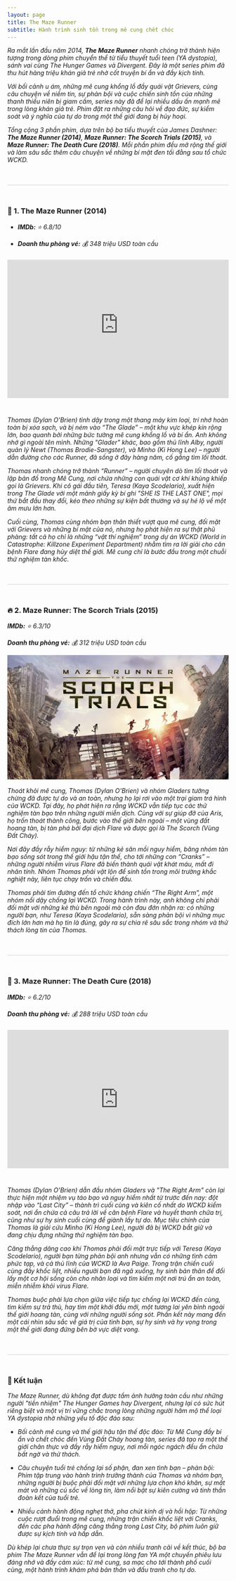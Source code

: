 ```yaml
---
layout: page
title: The Maze Runner
subtitle: Hành trình sinh tồn trong mê cung chết chóc
---
```

_Ra mắt lần đầu năm 2014, **The Maze Runner** nhanh chóng trở thành hiện tượng trong dòng phim chuyển thể từ tiểu thuyết tuổi teen (YA dystopia), sánh vai cùng The Hunger Games và Divergent. Đây là một series phim đã thu hút hàng triệu khán giả trẻ nhờ cốt truyện bí ẩn và đầy kịch tính._

_Với bối cảnh u ám, những mê cung khổng lồ đầy quái vật Grievers, cùng câu chuyện về niềm tin, sự phản bội và cuộc chiến sinh tồn của những thanh thiếu niên bị giam cầm, series này đã để lại nhiều dấu ấn mạnh mẽ trong lòng khán giả trẻ. Phim đặt ra những câu hỏi về đạo đức, sự kiểm soát và ý nghĩa của tự do trong một thế giới đang bị hủy hoại._

_Tổng cộng 3 phần phim, dựa trên bộ ba tiểu thuyết của James Dashner: **The Maze Runner (2014)**, **Maze Runner: The Scorch Trials (2015)**, và **Maze Runner: The Death Cure (2018)**. Mỗi phần phim đều mở rộng thế giới và làm sâu sắc thêm câu chuyện về những bí mật đen tối đằng sau tổ chức WCKD._

<div style="border: 1px solid #e6e6e6; margin:48px 0"></div>

### 🏃 1. The Maze Runner (2014)
* _**IMDb:** ⭐ 6.8/10_

* _**Doanh thu phòng vé:** 💰 348 triệu USD toàn cầu_

<iframe width="100%" height="315" src="https://www.youtube-nocookie.com/embed/64-iSYVmMVY?wmode=opaque&feature=oembed" frameborder="0" allowfullscreen  style='margin-top:8px; margin-bottom:24px'></iframe>

_Thomas (Dylan O'Brien) tỉnh dậy trong một thang máy kim loại, trí nhớ hoàn toàn bị xóa sạch, và bị ném vào “The Glade” – một khu vực khép kín rộng lớn, bao quanh bởi những bức tường mê cung khổng lồ và bí ẩn. Anh không nhớ gì ngoài tên mình. Những "Glader" khác, bao gồm thủ lĩnh Alby, người quản lý Newt (Thomas Brodie-Sangster), và Minho (Ki Hong Lee) – người dẫn đường cho các Runner, đã sống ở đây hàng năm, cố gắng tìm lối thoát._

_Thomas nhanh chóng trở thành “Runner” – người chuyên dò tìm lối thoát và lập bản đồ trong Mê Cung, nơi chứa những con quái vật cơ khí khủng khiếp gọi là Grievers. Khi cô gái đầu tiên, Teresa (Kaya Scodelario), xuất hiện trong The Glade với một mảnh giấy kỳ bí ghi "SHE IS THE LAST ONE", mọi thứ bắt đầu thay đổi, kéo theo những sự kiện bất thường và sự hé lộ về một âm mưu lớn hơn._

_Cuối cùng, Thomas cùng nhóm bạn thân thiết vượt qua mê cung, đối mặt với Grievers và những bí mật của nó, nhưng họ phát hiện ra sự thật phũ phàng: tất cả họ chỉ là những “vật thí nghiệm” trong dự án WCKD (World in Catastrophe: Killzone Experiment Department) nhằm tìm ra lời giải cho căn bệnh Flare đang hủy diệt thế giới. Mê cung chỉ là bước đầu trong một chuỗi thử nghiệm tàn khốc._

<div style="border: 1px solid #e6e6e6; margin:48px 0"></div>

### 🔥 2. Maze Runner: The Scorch Trials (2015)
_**IMDb:** ⭐ 6.3/10_

_**Doanh thu phòng vé:** 💰 312 triệu USD toàn cầu_

![anh](/assets/img/the-maze-runner-2.jpg)

_Thoát khỏi mê cung, Thomas (Dylan O'Brien) và nhóm Gladers tưởng chừng đã được tự do và an toàn, nhưng họ lại rơi vào một trại giam trá hình của WCKD. Tại đây, họ phát hiện ra rằng WCKD vẫn tiếp tục các thử nghiệm tàn bạo trên những người miễn dịch. Cùng với sự giúp đỡ của Aris, họ trốn thoát thành công, bước vào thế giới bên ngoài – một vùng đất hoang tàn, bị tàn phá bởi đại dịch Flare và được gọi là The Scorch (Vùng Đất Cháy)._

_Nơi đây đầy rẫy hiểm nguy: từ những kẻ săn mồi nguy hiểm, băng nhóm tàn bạo sống sót trong thế giới hậu tận thế, cho tới những con “Cranks” – những người nhiễm virus Flare đã biến thành quái vật khát máu, mất đi nhân tính. Nhóm Thomas phải vật lộn để sinh tồn trong môi trường khắc nghiệt này, liên tục chạy trốn và chiến đấu._

_Thomas phải tìm đường đến tổ chức kháng chiến “The Right Arm”, một nhóm nổi dậy chống lại WCKD. Trong hành trình này, anh không chỉ phải đối mặt với những kẻ thù bên ngoài mà còn đau đớn nhận ra: có những người bạn, như Teresa (Kaya Scodelario), sẵn sàng phản bội vì những mục đích lớn hơn mà họ tin là đúng, gây ra sự chia rẽ sâu sắc trong nhóm và thử thách lòng tin của Thomas._

<div style="border: 1px solid #e6e6e6; margin:48px 0"></div>

### 💉 3. Maze Runner: The Death Cure (2018)
_**IMDb:** ⭐ 6.2/10_

_**Doanh thu phòng vé:** 💰 288 triệu USD toàn cầu_

<iframe width="100%" height="315" src="https://www.youtube.com/embed/4-BTxXm8KSg?feature=oembed" frameborder="0" allowfullscreen  style='margin-top:8px; margin-bottom:24px'></iframe>

_Thomas (Dylan O'Brien) dẫn đầu nhóm Gladers và "The Right Arm" còn lại thực hiện một nhiệm vụ táo bạo và nguy hiểm nhất từ trước đến nay: đột nhập vào “Last City” – thành trì cuối cùng và kiên cố nhất do WCKD kiểm soát, nơi ẩn chứa cả câu trả lời về căn bệnh Flare và huyết thanh chữa trị, cũng như sự hy sinh cuối cùng để giành lấy tự do. Mục tiêu chính của Thomas là giải cứu Minho (Ki Hong Lee), người đã bị WCKD bắt giữ và đang chịu đựng những thử nghiệm tàn bạo._

_Căng thẳng dâng cao khi Thomas phải đối mặt trực tiếp với Teresa (Kaya Scodelario), người bạn từng phản bội anh nhưng vẫn có những tình cảm phức tạp, và cả thủ lĩnh của WCKD là Ava Paige. Trong trận chiến cuối cùng đầy khốc liệt, nhiều người bạn đã ngã xuống, hy sinh bản thân để đổi lấy một cơ hội sống còn cho nhân loại và tìm kiếm một nơi trú ẩn an toàn, miễn nhiễm khỏi virus Flare._

_Thomas buộc phải lựa chọn giữa việc tiếp tục chống lại WCKD đến cùng, tìm kiếm sự trả thù, hay tìm một khởi đầu mới, một tương lai yên bình ngoài thế giới hoang tàn, cùng với những người sống sót. Phần kết này mang đến một cái nhìn sâu sắc về giá trị của tình bạn, sự hy sinh và hy vọng trong một thế giới đang đứng bên bờ vực diệt vong._

<div style="border: 1px solid #e6e6e6; margin:48px 0"></div>

### 📝 Kết luận 
_The Maze Runner, dù không đạt được tầm ảnh hưởng toàn cầu như những người "tiền nhiệm" The Hunger Games hay Divergent, nhưng lại có sức hút riêng biệt và một vị trí vững chắc trong lòng những người hâm mộ thể loại YA dystopia nhờ những yếu tố độc đáo sau:_

* _Bối cảnh mê cung và thế giới hậu tận thế độc đáo: Từ Mê Cung đầy bí ẩn và chết chóc đến Vùng Đất Cháy hoang tàn, series đã tạo ra một thế giới chân thực và đầy rẫy hiểm nguy, nơi mỗi ngóc ngách đều ẩn chứa bất ngờ và thử thách._

* _Câu chuyện tuổi trẻ chống lại số phận, đan xen tình bạn – phản bội: Phim tập trung vào hành trình trưởng thành của Thomas và nhóm bạn, những người bị buộc phải đối mặt với những lựa chọn khó khăn, sự mất mát và những cú sốc về lòng tin, làm nổi bật sự kiên cường và tinh thần đoàn kết của tuổi trẻ._

* _Nhiều cảnh hành động nghẹt thở, pha chút kinh dị và hồi hộp: Từ những cuộc rượt đuổi trong mê cung, những trận chiến khốc liệt với Cranks, đến các pha hành động căng thẳng trong Last City, bộ phim luôn giữ được sự kịch tính và hấp dẫn._

_Dù khép lại chưa thực sự trọn vẹn và còn nhiều tranh cãi về kết thúc, bộ ba phim The Maze Runner vẫn để lại trong lòng fan YA một chuyến phiêu lưu đáng nhớ và đầy cảm xúc: từ mê cung, sa mạc cho tới thành phố cuối cùng, một hành trình khám phá bản thân và đấu tranh cho tự do._